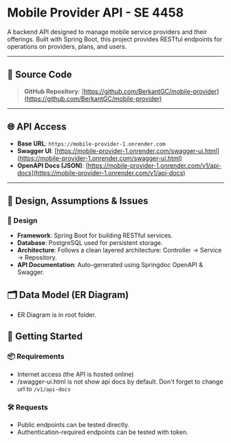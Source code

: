 # Mobile Provider API - SE 4458

A backend API designed to manage mobile service providers and their offerings. Built with Spring Boot, this project provides RESTful endpoints for operations on providers, plans, and users.

---

## 🔗 Source Code

> **GitHub Repository**: [https://github.com/BerkantGC/mobile-provider](https://github.com/BerkantGC/mobile-provider)

---
## 🌐 API Access

- **Base URL**: `https://mobile-provider-1.onrender.com`
- **Swagger UI**: [https://mobile-provider-1.onrender.com/swagger-ui.html](https://mobile-provider-1.onrender.com/swagger-ui.html)
- **OpenAPI Docs (JSON)**: [https://mobile-provider-1.onrender.com/v1/api-docs](https://mobile-provider-1.onrender.com/v1/api-docs)

---

## 🧠 Design, Assumptions & Issues

### 🧩 Design

- **Framework**: Spring Boot for building RESTful services.
- **Database**: PostgreSQL used for persistent storage.
- **Architecture**: Follows a clean layered architecture: Controller → Service → Repository.
- **API Documentation**: Auto-generated using Springdoc OpenAPI & Swagger.

## 🗂️ Data Model (ER Diagram)
- ER Diagram is in root folder.
  
## 🚀 Getting Started

### 📦 Requirements
- Internet access (the API is hosted online)
- /swagger-ui.html is not show api docs by default. Don't forget to change url to `/v1/api-docs` 

### 🛠 Requests
- Public endpoints can be tested directly.
- Authentication-required endpoints can be tested with token.
